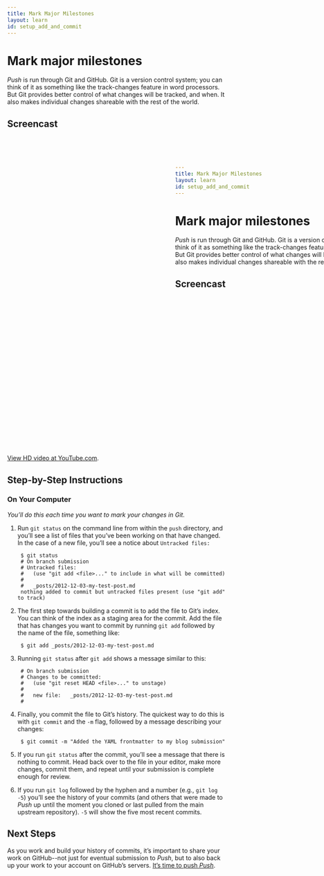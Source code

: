 ```yaml
---
title: Mark Major Milestones
layout: learn
id: setup_add_and_commit
---
```


# Mark major milestones

*Push* is run through Git and GitHub. Git is a version control system; you can
think of it as something like the track-changes feature in word processors. But Git provides
better control of what changes will be tracked, and when. It also makes individual changes shareable
with the rest of the world.

## Screencast

<div class="video-container">
  <iframe width="1280" height="720" src="?rel=0" frameborder="0" allowfullscreen="allowfullscreen"> </iframe>
</div>

[View HD video at YouTube.com](http://www.youtube.com/watch_popup?v=AAAAAAAAAAAAA&hd=1).

## Step-by-Step Instructions

### On Your Computer
*You’ll do this each time you want to mark your changes in Git.*

1. Run `git status` on the command line from within the `push` directory, and you’ll see a list of
   files that you’ve been working on that have changed. In the case of a new file, you’ll see a
   notice about `Untracked files:`

        $ git status
        # On branch submission
        # Untracked files:
        #   (use "git add <file>..." to include in what will be committed)
        #
        #	_posts/2012-12-03-my-test-post.md
        nothing added to commit but untracked files present (use "git add" to track)

2. The first step towards building a commit is to add the file to Git’s index. You can think of the
   index as a staging area for the commit. Add the file that has changes you want to commit by
   running `git add` followed by the name of the file, something like:

        $ git add _posts/2012-12-03-my-test-post.md

3. Running `git status` after `git add` shows a message similar to this:

        # On branch submission
        # Changes to be committed:
        #   (use "git reset HEAD <file>..." to unstage)
        #
        #	new file:   _posts/2012-12-03-my-test-post.md
        #

4. Finally, you commit the file to Git’s history. The quickest way to do this is with `git commit`
   and the `-m` flag, followed by a message describing your changes:

        $ git commit -m "Added the YAML frontmatter to my blog submission"

5. If you run `git status` after the commit, you’ll see a message that there is nothing to commit.
   Head back over to the file in your editor, make more changes, commit them, and repeat until
   your submission is complete enough for review.

6. If you run `git log` followed by the hyphen and a number (e.g., `git log -5`) you’ll see the
   history of your commits (and others that were made to *Push* up until the moment you cloned or
   last pulled from the main upstream repository). `-5` will show the five most recent commits.

## Next Steps

As you work and build your history of commits, it’s important to share your work on GitHub--not just
for eventual submission to *Push*, but to also back up your work to your account on GitHub’s
servers. [It’s time to push *Push*](/learn/git-push.html).
